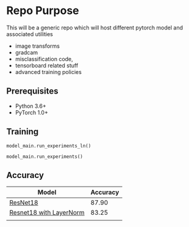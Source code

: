 # Repo Purpose

This will be a generic repo which will host different pytorch model and associated utilities
- image transforms
- gradcam
- misclassification code,
- tensorboard related stuff
- advanced training policies

## Prerequisites
- Python 3.6+
- PyTorch 1.0+

## Training

```
model_main.run_experiments_ln()

model_main.run_experiments()
```

## Accuracy

| Model                                                        | Accuracy |
| ------------------------------------------------------------ | -------- |
| [ResNet18](https://github.com/amitkml/Transformer-DeepLearning/blob/main/ConvModelAdvancedTraining/models/resnet.py) | 87.90    |
| [Resnet18 with LayerNorm](https://github.com/amitkml/Transformer-DeepLearning/blob/main/ConvModelAdvancedTraining/models/resnet_ln.py) | 83.25    |
|                                                              |          |